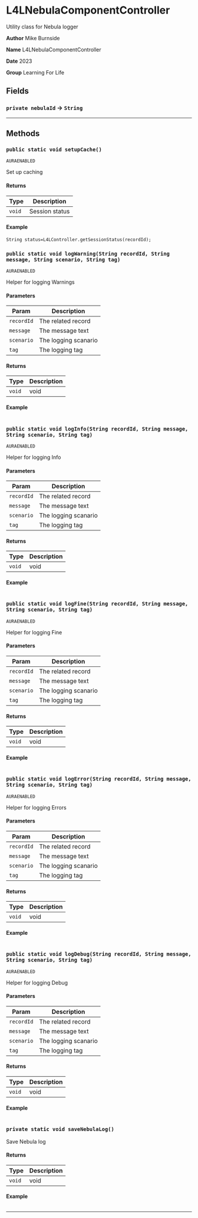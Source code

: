 # L4LNebulaComponentController

Utility class for Nebula logger


**Author** Mike Burnside


**Name** L4LNebulaComponentController


**Date** 2023


**Group** Learning For Life

## Fields

### `private nebulaId` → `String`


---
## Methods
### `public static void setupCache()`

`AURAENABLED`

Set up caching

#### Returns

|Type|Description|
|---|---|
|`void`|Session status|

#### Example
```apex
String status=L4LController.getSessionStatus(recordId);
```


### `public static void logWarning(String recordId, String message, String scenario, String tag)`

`AURAENABLED`

Helper for logging Warnings

#### Parameters

|Param|Description|
|---|---|
|`recordId`|The related record|
|`message`|The message text|
|`scenario`|The logging scanario|
|`tag`|The logging tag|

#### Returns

|Type|Description|
|---|---|
|`void`|void|

#### Example
```apex
```


### `public static void logInfo(String recordId, String message, String scenario, String tag)`

`AURAENABLED`

Helper for logging Info

#### Parameters

|Param|Description|
|---|---|
|`recordId`|The related record|
|`message`|The message text|
|`scenario`|The logging scanario|
|`tag`|The logging tag|

#### Returns

|Type|Description|
|---|---|
|`void`|void|

#### Example
```apex
```


### `public static void logFine(String recordId, String message, String scenario, String tag)`

`AURAENABLED`

Helper for logging Fine

#### Parameters

|Param|Description|
|---|---|
|`recordId`|The related record|
|`message`|The message text|
|`scenario`|The logging scanario|
|`tag`|The logging tag|

#### Returns

|Type|Description|
|---|---|
|`void`|void|

#### Example
```apex
```


### `public static void logError(String recordId, String message, String scenario, String tag)`

`AURAENABLED`

Helper for logging Errors

#### Parameters

|Param|Description|
|---|---|
|`recordId`|The related record|
|`message`|The message text|
|`scenario`|The logging scanario|
|`tag`|The logging tag|

#### Returns

|Type|Description|
|---|---|
|`void`|void|

#### Example
```apex
```


### `public static void logDebug(String recordId, String message, String scenario, String tag)`

`AURAENABLED`

Helper for logging Debug

#### Parameters

|Param|Description|
|---|---|
|`recordId`|The related record|
|`message`|The message text|
|`scenario`|The logging scanario|
|`tag`|The logging tag|

#### Returns

|Type|Description|
|---|---|
|`void`|void|

#### Example
```apex
```


### `private static void saveNebulaLog()`

Save Nebula log

#### Returns

|Type|Description|
|---|---|
|`void`|void|

#### Example
```apex
```


---
